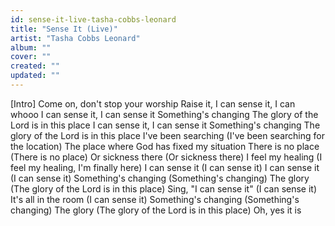 ```yaml
---
id: sense-it-live-tasha-cobbs-leonard
title: "Sense It (Live)"
artist: "Tasha Cobbs Leonard"
album: ""
cover: ""
created: ""
updated: ""
---
```


[Intro]
Come on, don't stop your worship
Raise it, I can sense it, I can whooo
I can sense it, I can sense it
Something's changing
The glory of the Lord is in this place
I can sense it, I can sense it
Something's changing
The glory of the Lord is in this place
I've been searching (I've been searching for the location)
The place where God has fixed my situation
There is no place (There is no place)
Or sickness there (Or sickness there)
I feel my healing (I feel my healing, I'm finally here)
I can sense it (I can sense it)
I can sense it (I can sense it)
Something's changing (Something's changing)
The glory (The glory of the Lord is in this place)
Sing, "I can sense it" (I can sense it)
It's all in the room (I can sense it)
Something's changing (Something's changing)
The glory (The glory of the Lord is in this place)
Oh, yes it is